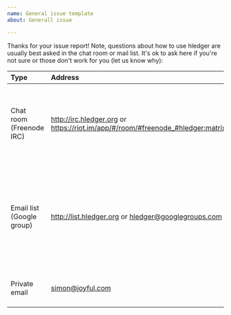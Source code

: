 ```yaml
---
name: General issue template
about: Generall issue

---
```


Thanks for your issue report! 
Note, questions about how to use hledger are usually best asked in the chat room or mail list.
It's ok to ask here if you're not sure or those don't work for you (let us know why):

Type  | Address | Tips
:-----|:--------|:----------
Chat room (Freenode IRC) | http://irc.hledger.org or <span style="white-space:nowrap;">https://riot.im/app/#/room/#freenode_#hledger:matrix.org</span> | Usually the quickest way to get help. Answers can take a few seconds to a few hours. Login not required. 
Email list (Google group)               | http://list.hledger.org or hledger@googlegroups.com | The largest and most permanent help/discussion area. List subscription not required (I think). Non-subscriber posts will be delayed until approved. 
Private email                           | simon@joyful.com | For sensitive issues, eg security-related.
